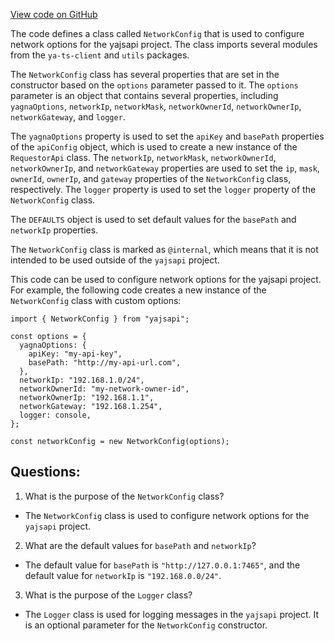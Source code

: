 [View code on GitHub](https://github.com/golemfactory/yajsapi/network/config.ts)

The code defines a class called `NetworkConfig` that is used to configure network options for the yajsapi project. The class imports several modules from the `ya-ts-client` and `utils` packages. 

The `NetworkConfig` class has several properties that are set in the constructor based on the `options` parameter passed to it. The `options` parameter is an object that contains several properties, including `yagnaOptions`, `networkIp`, `networkMask`, `networkOwnerId`, `networkOwnerIp`, `networkGateway`, and `logger`. 

The `yagnaOptions` property is used to set the `apiKey` and `basePath` properties of the `apiConfig` object, which is used to create a new instance of the `RequestorApi` class. The `networkIp`, `networkMask`, `networkOwnerId`, `networkOwnerIp`, and `networkGateway` properties are used to set the `ip`, `mask`, `ownerId`, `ownerIp`, and `gateway` properties of the `NetworkConfig` class, respectively. The `logger` property is used to set the `logger` property of the `NetworkConfig` class.

The `DEFAULTS` object is used to set default values for the `basePath` and `networkIp` properties.

The `NetworkConfig` class is marked as `@internal`, which means that it is not intended to be used outside of the `yajsapi` project.

This code can be used to configure network options for the yajsapi project. For example, the following code creates a new instance of the `NetworkConfig` class with custom options:

```
import { NetworkConfig } from "yajsapi";

const options = {
  yagnaOptions: {
    apiKey: "my-api-key",
    basePath: "http://my-api-url.com",
  },
  networkIp: "192.168.1.0/24",
  networkOwnerId: "my-network-owner-id",
  networkOwnerIp: "192.168.1.1",
  networkGateway: "192.168.1.254",
  logger: console,
};

const networkConfig = new NetworkConfig(options);
```
## Questions: 
 1. What is the purpose of the `NetworkConfig` class?
- The `NetworkConfig` class is used to configure network options for the `yajsapi` project.

2. What are the default values for `basePath` and `networkIp`?
- The default value for `basePath` is `"http://127.0.0.1:7465"`, and the default value for `networkIp` is `"192.168.0.0/24"`.

3. What is the purpose of the `Logger` class?
- The `Logger` class is used for logging messages in the `yajsapi` project. It is an optional parameter for the `NetworkConfig` constructor.